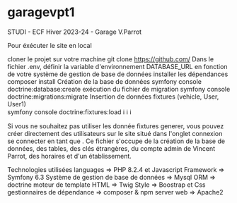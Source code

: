# garagevpt1

STUDI - ECF Hiver 2023-24  - Garage V.Parrot

Pour éxécuter le site en local



cloner le projet sur votre machine
git clone https://github.com/
Dans le fichier .env, définir la variable d'environnement DATABASE_URL en fonction de votre système de gestion de base de données
installer les dépendances
composer install
Création de la base de données
symfony console doctrine:database:create
exécution du fichier de migration
symfony console doctrine:migrations:migrate
Insertion de données fixtures (vehicle, User, User1)<br>
symfony console doctrine:fixtures:load
ℹ️ ℹ️ ℹ️




Si vous ne souhaitez pas utiliser les donnée fixtures generer, vous pouvez créer directement des utilisateurs sur le site situé dans l'onglet connexion se connecter en tant que . Ce fichier s'occupe de la création de la base de données, des tables, des clés étrangères, du compte admin de Vincent Parrot, des horaires et d'un établissement.





Technologies utilisées
languages => PHP 8.2.4 et Javascript
Framework => Symfony 6.3
Système de gestion de base de données => Mysql
ORM => doctrine
moteur de template HTML => Twig
Style => Boostrap et Css
gestionnaires de dépendance => composer & npm
server web => Apache2
